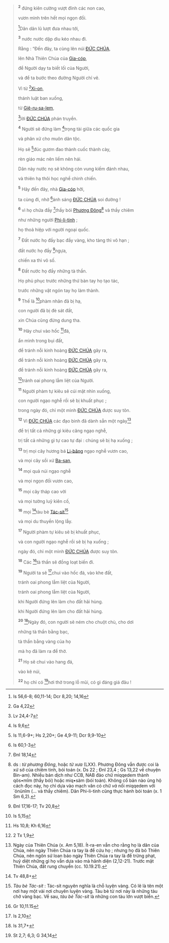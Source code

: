 > <sup><b>2</b></sup> đứng kiên cường vượt đỉnh các non cao,
>
> vươn mình trên hết mọi ngọn đồi.
>
> [^2@-c798a75f-86eb-427f-a196-f43cd7804fbb]Dân dân lũ lượt đưa nhau tới,
>
> <sup><b>3</b></sup> nước nước dập dìu kéo nhau đi.
>
> Rằng : “Đến đây, ta cùng lên núi [ĐỨC CHÚA](),
>
> lên Nhà Thiên Chúa của [Gia-cóp](),
>
> để Người dạy ta biết lối của Người,
>
> và để ta bước theo đường Người chỉ vẽ.
>
> Vì từ [^3@-c798a75f-86eb-427f-a196-f43cd7804fbb][Xi-on](),
>
> thánh luật ban xuống,
>
> từ [Giê-ru-sa-lem](),
>
> [^4@-c798a75f-86eb-427f-a196-f43cd7804fbb]lời [ĐỨC CHÚA]() phán truyền.
>
> <sup><b>4</b></sup> Người sẽ đứng làm [^5@-c798a75f-86eb-427f-a196-f43cd7804fbb]trọng tài giữa các quốc gia
>
> và phân xử cho muôn dân tộc.
>
> Họ sẽ [^6@-c798a75f-86eb-427f-a196-f43cd7804fbb]đúc gươm đao thành cuốc thành cày,
>
> rèn giáo mác nên liềm nên hái.
>
> Dân này nước nọ sẽ không còn vung kiếm đánh nhau,
>
> và thiên hạ thôi học nghề chinh chiến.
>
> <sup><b>5</b></sup> Hãy đến đây, nhà [Gia-cóp]() hỡi,
>
> ta cùng đi, nhờ [^7@-c798a75f-86eb-427f-a196-f43cd7804fbb]ánh sáng [ĐỨC CHÚA]() soi đường !
>
> <sup><b>6</b></sup> vì họ chứa đầy [^8@-c798a75f-86eb-427f-a196-f43cd7804fbb]thầy bói [Phương Đông]()[^5-c798a75f-86eb-427f-a196-f43cd7804fbb] và thầy chiêm
>
> như những người [Phi-li-tinh]() ;
>
> họ thoả hiệp với người ngoại quốc.
>
> <sup><b>7</b></sup> Đất nước họ đầy bạc đầy vàng, kho tàng thì vô hạn ;
>
> đất nước họ đầy [^9@-c798a75f-86eb-427f-a196-f43cd7804fbb]ngựa,
>
> chiến xa thì vô số.
>
> <sup><b>8</b></sup> Đất nước họ đầy những tà thần.
>
> Họ phủ phục trước những thứ bàn tay họ tạo tác,
>
> trước những vật ngón tay họ làm thành.
>
> <sup><b>9</b></sup> Thế là [^10@-c798a75f-86eb-427f-a196-f43cd7804fbb]phàm nhân đã bị hạ,
>
> con người đã bị đè sát đất,
>
> xin Chúa cũng đừng dung tha.
>
> <sup><b>10</b></sup> Hãy chui vào hốc [^11@-c798a75f-86eb-427f-a196-f43cd7804fbb]đá,
>
> ẩn mình trong bụi đất,
>
> để tránh nỗi kinh hoàng [ĐỨC CHÚA]() gây ra,
>
> để tránh nỗi kinh hoàng [ĐỨC CHÚA]() gây ra,
>
> để tránh nỗi kinh hoàng [ĐỨC CHÚA]() gây ra,
>
> [^12@-c798a75f-86eb-427f-a196-f43cd7804fbb]tránh oai phong lẫm liệt của Người.
>
> <sup><b>11</b></sup> Người phàm tự kiêu sẽ cúi mặt nhìn xuống,
>
> con người ngạo nghễ rồi sẽ bị khuất phục ;
>
> trong ngày đó, chỉ một mình [ĐỨC CHÚA]() được suy tôn.
>
> <sup><b>12</b></sup> Vì [ĐỨC CHÚA]() các đạo binh đã dành sẵn một ngày[^6-c798a75f-86eb-427f-a196-f43cd7804fbb]
>
> để trị tất cả những gì kiêu căng ngạo nghễ,
>
> trị tất cả những gì tự cao tự đại : chúng sẽ bị hạ xuống ;
>
> <sup><b>13</b></sup> trị mọi cây hương bá [Li-băng]() ngạo nghễ vươn cao,
>
> và mọi cây sồi xứ [Ba-san](),
>
> <sup><b>14</b></sup> mọi quả núi ngạo nghễ
>
> và mọi ngọn đồi vươn cao,
>
> <sup><b>15</b></sup> mọi cây tháp cao vời
>
> và mọi tường luỹ kiên cố,
>
> <sup><b>16</b></sup> mọi [^13@-c798a75f-86eb-427f-a196-f43cd7804fbb]tàu bè [Tác-sít]()[^7-c798a75f-86eb-427f-a196-f43cd7804fbb]
>
> và mọi du thuyền lộng lẫy.
>
> <sup><b>17</b></sup> Người phàm tự kiêu sẽ bị khuất phục,
>
> và con người ngạo nghễ rồi sẽ bị hạ xuống ;
>
> ngày đó, chỉ một mình [ĐỨC CHÚA]() được suy tôn.
>
> <sup><b>18</b></sup> Các [^14@-c798a75f-86eb-427f-a196-f43cd7804fbb]tà thần sẽ đồng loạt biến đi.
>
> <sup><b>19</b></sup> Người ta sẽ [^15@-c798a75f-86eb-427f-a196-f43cd7804fbb]chui vào hốc đá, vào khe đất,
>
> tránh oai phong lẫm liệt của Người,
>
> tránh oai phong lẫm liệt của Người,
>
> khi Người đứng lên làm cho đất hãi hùng.
>
> khi Người đứng lên làm cho đất hãi hùng.
>
> <sup><b>20</b></sup> [^16@-c798a75f-86eb-427f-a196-f43cd7804fbb]Ngày đó, con người sẽ ném cho chuột chù, cho dơi
>
> những tà thần bằng bạc,
>
> tà thần bằng vàng của họ
>
> mà họ đã làm ra để thờ.
>
> <sup><b>21</b></sup> Họ sẽ chui vào hang đá,
>
> vào kẽ núi,
>
> <sup><b>22</b></sup> họ chỉ có [^18@-c798a75f-86eb-427f-a196-f43cd7804fbb]hơi thở trong lỗ mũi, có gì đáng giá đâu !

[^5-c798a75f-86eb-427f-a196-f43cd7804fbb]: ds : _từ phương Đông_, hoặc _từ xưa_ (LXX). Phương Đông vẫn được coi là xứ sở của chiêm tinh, bói toán (x. Ds 22 ; Đnl 23,4 ; Gs 13,22 về chuyện Bin-am). Nhiều bản dịch như CCB, NAB đảo chữ miqqedem thành qös•mîm (thầy bói) hoặc miq•säm (bói toán). Không cổ bản nào ủng hộ cách đọc này, họ chỉ dựa vào mạch văn có chữ _và_ nối miqqedem với \`önünîm (... và thầy chiêm). Dân Phi-li-tinh cũng thực hành bói toán (x. 1 Sm 6,2).

[^6-c798a75f-86eb-427f-a196-f43cd7804fbb]: Ngày của Thiên Chúa (x. Am 5,18). Ít-ra-en vẫn cho rằng họ là dân của Chúa, nên ngày Thiên Chúa ra tay là để cứu họ ; nhưng họ đã bỏ Thiên Chúa, nên ngôn sứ loan báo ngày Thiên Chúa ra tay là để trừng phạt, huỷ diệt những gì họ vẫn dựa vào mà hãnh diện (2,12-21). Trước mặt Thiên Chúa, đất rung chuyển (cc. 10.19.21).

[^7-c798a75f-86eb-427f-a196-f43cd7804fbb]: _Tàu bè Tác-sít_ : Tác-sít nguyên nghĩa là chỗ luyện vàng. Có lẽ là tên một nơi hay một vài nơi chuyên luyện vàng. Tàu bè từ nơi này là những tàu chở vàng bạc. Về sau, _tàu bè Tác-sít_ là những con tàu lớn vượt biển.

[^2@-c798a75f-86eb-427f-a196-f43cd7804fbb]: Is 56,6-8; 60,11-14; Dcr 8,20; 14,16

[^3@-c798a75f-86eb-427f-a196-f43cd7804fbb]: Ga 4,22

[^4@-c798a75f-86eb-427f-a196-f43cd7804fbb]: Lv 24,4-7

[^5@-c798a75f-86eb-427f-a196-f43cd7804fbb]: Is 9,6

[^6@-c798a75f-86eb-427f-a196-f43cd7804fbb]: Is 11,6-9+; Hs 2,20+; Ge 4,9-11; Dcr 9,9-10

[^7@-c798a75f-86eb-427f-a196-f43cd7804fbb]: Is 60,1-3

[^8@-c798a75f-86eb-427f-a196-f43cd7804fbb]: Đnl 18,14

[^9@-c798a75f-86eb-427f-a196-f43cd7804fbb]: Đnl 17,16-17; Tv 20,8

[^10@-c798a75f-86eb-427f-a196-f43cd7804fbb]: Is 5,15

[^11@-c798a75f-86eb-427f-a196-f43cd7804fbb]: Hs 10,8; Kh 6,16

[^12@-c798a75f-86eb-427f-a196-f43cd7804fbb]: 2 Tx 1,9

[^13@-c798a75f-86eb-427f-a196-f43cd7804fbb]: Tv 48,8+

[^14@-c798a75f-86eb-427f-a196-f43cd7804fbb]: Gr 10,11.15

[^15@-c798a75f-86eb-427f-a196-f43cd7804fbb]: Is 2,10

[^16@-c798a75f-86eb-427f-a196-f43cd7804fbb]: Is 31,7+

[^18@-c798a75f-86eb-427f-a196-f43cd7804fbb]: St 2,7; 6,3; G 34,14
